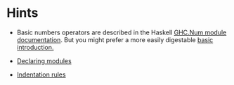 # Hints

- Basic numbers operators are described in the Haskell [GHC.Num module documentation](https://hackage.haskell.org/package/base-4.16.0.0/docs/GHC-Num.html). But you might prefer a more easily digestable [basic introduction.](https://www.tutorialspoint.com/haskell/haskell_basic_operators.htm)

- [Declaring modules](http://learnyouahaskell.com/modules#making-our-own-modules)
- [Indentation rules](https://en.wikibooks.org/wiki/Haskell/Indentation)
